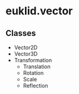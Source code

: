 # euklid.vector

## Classes

 * Vector2D
 * Vector3D
 * Transformation
   * Translation
   * Rotation
   * Scale
   * Reflection